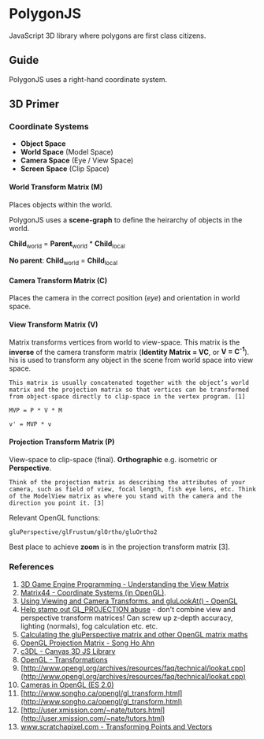 # PolygonJS

JavaScript 3D library where polygons are first class citizens.

## Guide

PolygonJS uses a right-hand coordinate system.

## 3D Primer

### Coordinate Systems

- **Object Space**
- **World Space** (Model Space)
- **Camera Space** (Eye / View Space)
- **Screen Space** (Clip Space)

#### World Transform Matrix (M)

Places objects within the world.

PolygonJS uses a **scene-graph** to define the heirarchy of objects in the world.

**Child**<sub>world</sub> = **Parent**<sub>world</sub> * **Child**<sub>local</sub>

**No parent**: **Child**<sub>world</sub> = **Child**<sub>local</sub>

#### Camera Transform Matrix (C)

Places the camera in the correct position (_eye_) and orientation in world space.

#### View Transform Matrix (V)

Matrix transforms vertices from world to view-space. This matrix is the **inverse** of the camera transform matrix (**Identity Matrix = VC**, or **V = C<sup>-1</sup>**). his is used to transform any object in the scene from world space into view space.

	This matrix is usually concatenated together with the object’s world matrix and the projection matrix so that vertices can be transformed from object-space directly to clip-space in the vertex program. [1]

```
MVP = P * V * M

v' = MVP * v
```

#### Projection Transform Matrix (P)

View-space to clip-space (final). **Orthographic** e.g. isometric or **Perspective**.

	Think of the projection matrix as describing the attributes of your camera, such as field of view, focal length, fish eye lens, etc. Think of the ModelView matrix as where you stand with the camera and the direction you point it. [3]
	
Relevant OpenGL functions:

```
gluPerspective/glFrustum/glOrtho/gluOrtho2
```

Best place to achieve **zoom** is in the projection transform matrix [3].

### References

1. [3D Game Engine Programming - Understanding the View Matrix](http://3dgep.com/?p=1700)
2. [Matrix44 - Coordinate Systems (in OpenGL)](http://www.matrix44.net/cms/notes/opengl-3d-graphics/coordinate-systems-in-opengl).
3. [Using Viewing and Camera Transforms, and gluLookAt() - OpenGL](http://www.opengl.org/archives/resources/faq/technical/viewing.htm)
4. [Help stamp out GL_PROJECTION abuse](http://sjbaker.org/steve/omniv/projection_abuse.html) - don't combine view and perspective transform matrices! Can screw up z-depth accuracy, lighting (normals), fog calculation etc. etc.
5. [Calculating the gluPerspective matrix and other OpenGL matrix maths](http://unspecified.wordpress.com/2012/06/21/calculating-the-gluperspective-matrix-and-other-opengl-matrix-maths/)
6. [OpenGL Projection Matrix - Song Ho Ahn](http://www.songho.ca/opengl/gl_projectionmatrix.html)
7. [c3DL - Canvas 3D JS Library](http://www.c3dl.org/)
8. [OpenGL - Transformations](http://www.opengl.org/archives/resources/faq/technical/transformations.htm)
9. [http://www.opengl.org/archives/resources/faq/technical/lookat.cpp](http://www.opengl.org/archives/resources/faq/technical/lookat.cpp)
10. [Cameras in OpenGL (ES 2.0)](http://blog.db-in.com/cameras-on-opengl-es-2-x/)
11. [http://www.songho.ca/opengl/gl_transform.html](http://www.songho.ca/opengl/gl_transform.html)
12. [http://user.xmission.com/~nate/tutors.html](http://user.xmission.com/~nate/tutors.html)
13. [www.scratchapixel.com - Transforming Points and Vectors](http://www.scratchapixel.com/lessons/3d-basic-lessons/lesson-4-geometry/transforming-points-and-vectors/)